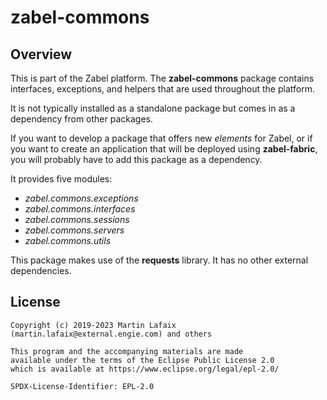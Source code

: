 # zabel-commons

## Overview

This is part of the Zabel platform.  The **zabel-commons** package contains
interfaces, exceptions, and helpers that are used throughout the platform.

It is not typically installed as a standalone package but comes in as a
dependency from other packages.

If you want to develop a package that offers new _elements_ for Zabel, or if
you want to create an application that will be deployed using **zabel-fabric**,
you will probably have to add this package as a dependency.

It provides five modules:

- _zabel.commons.exceptions_
- _zabel.commons.interfaces_
- _zabel.commons.sessions_
- _zabel.commons.servers_
- _zabel.commons.utils_

This package makes use of the **requests** library.  It has no other external
dependencies.

## License

```text
Copyright (c) 2019-2023 Martin Lafaix (martin.lafaix@external.engie.com) and others

This program and the accompanying materials are made
available under the terms of the Eclipse Public License 2.0
which is available at https://www.eclipse.org/legal/epl-2.0/

SPDX-License-Identifier: EPL-2.0
```
